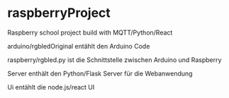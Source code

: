 # raspberryProject
Raspberry school project build with MQTT/Python/React

arduino/rgbledOriginal entählt den Arduino Code

raspberry/rgbled.py ist die Schnittstelle zwischen Arduino und Raspberry

Server enthält den Python/Flask Server für die Webanwendung

Ui entählt die node.js/react UI

